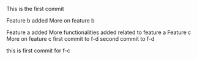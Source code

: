 This is the first commit

Feature b added
More on feature b

Feature a added 
More functionalities added related to feature a
Feature c
More on feature c
first commit to f-d
second commit to f-d

this is first commit for f-c

